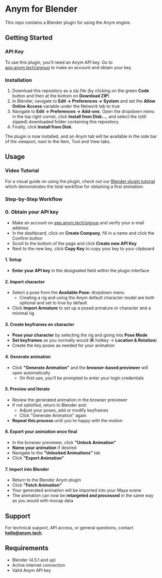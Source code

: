# Anym for Blender

This repo contains a Blender plugin for using the Anym engine.

## Getting Started

### API Key

To use this plugin, you'll need an Anym API key. Go to [app.anym.tech/signup](https://app.anym.tech/signup/) to make an account and obtain your key.

### Installation

1. Download this repository as a zip file (by clicking on the green **Code** button and then at the bottom on **Download ZIP**)
2. In Blender, navigate to **Edit → Preferences → System** and set the **Allow Online Access** variable under the Network tab to true
3. Navigate to **Edit → Preferences → Add-ons**. Open the dropdown menu in the top right corner, click **Install from Disk...**, and select the (still zipped) downloaded folder containing this repository.
4. Finally, click **Install from Disk**.

The plugin is now installed, and an Anym tab will be available in the side bar of the viewport, next to the Item, Tool and View tabs.

## Usage

### Video Tutorial

For a visual guide on using the plugin, check out our [Blender plugin tutorial](https://youtu.be/u41JQDjHmN4) which demonstrates the total workflow for obtaining a first animation.

### Step-by-Step Workflow

### 0. Obtain your API key
- Make an account on [app.anym.tech/signup](https://app.anym.tech/signup/) and verify your e-mail address
- In the dashboard, click on **Create Company**, fill in a name and click the Confirm button
- Scroll to the bottom of the page and click **Create new API Key**
- Next to the new key, click **Copy Key** to copy your key to your clipboard

#### 1. Setup
- **Enter your API key** in the designated field within the plugin interface

#### 2. Import character
- Select a pose from the **Available Pose:** dropdown menu
  - Creating a rig and using the Anym default character model are both optional and set to true by default
- Click **Import Armature** to set up a posed armature or character and a minimal rig


#### 3. Create keyframes on character
- **Pose your character** by selecting the rig and going into **Pose Mode**
- **Set keyframes** as you normally would (**K** hotkey → **Location & Rotation**)
- Create the key poses as needed for your animation

#### 4. Generate animation
- Click **"Generate Animation"** and the **browser-based previewer** will open automatically
  - On first use, you'll be prompted to enter your login credentials

#### 5. Preview and Iterate
- Review the generated animation in the browser previewer
- If not satisfied, return to Blender and:
  - Adjust your poses, add or modify keyframes
  - Click "Generate Animation" again
- **Repeat this process** until you're happy with the motion

#### 6. Export your animation once final
- In the browser previewer, click **"Unlock Animation"**
- **Name your animation** if desired
- Navigate to the **"Unlocked Animations"** tab
- Click **"Export Animation"**

#### 7. Import into Blender
- Return to the Blender Anym plugin
- Click **"Fetch Animation"**
- Your generated animation will be imported into your Maya scene
- The animation can now be **retargeted and processed** in the same way as you would with mocap data


## Support

For technical support, API access, or general questions, contact **hello@anym.tech**.

## Requirements

- Blender (4.5.1 and up)
- Active internet connection
- Valid Anym API key
